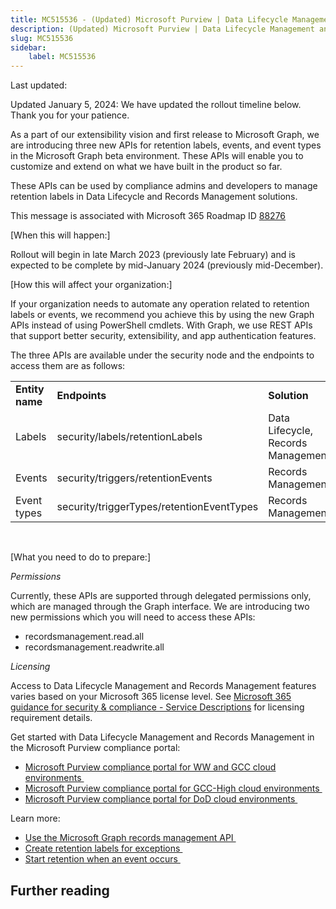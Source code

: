 ```yaml
---
title: MC515536 - (Updated) Microsoft Purview | Data Lifecycle Management and Records Management – Microsoft Graph APIs for extensibility
description: (Updated) Microsoft Purview | Data Lifecycle Management and Records Management – Microsoft Graph APIs for extensibility
slug: MC515536
sidebar:
    label: MC515536
---
```



Last updated: 

<p style="">Updated January 5, 2024: We have updated the rollout timeline below. Thank you for your patience.</p><p style="">As a part of our extensibility vision and first release to Microsoft Graph, we are introducing three new APIs for retention labels, events, and event types in the Microsoft Graph beta environment. These APIs will enable you to customize and extend on what we have built in the product so far.<br></p><p>These APIs can be used by compliance admins and developers to manage retention labels in Data Lifecycle and Records Management solutions.&nbsp;&nbsp;</p>
<p>This message is associated with Microsoft 365 Roadmap ID <a href="https://www.microsoft.com/microsoft-365/roadmap?filters=&amp;searchterms=88276" target="_blank">88276</a></p>
<p>[When this will happen:]</p>

<p>Rollout will begin in late March 2023 (previously late February) and is expected to be complete by mid-January 2024 (previously mid-December).</p>

<p>[How this will affect your organization:]</p>

<p>If your organization needs to automate any operation related to retention labels or events, we recommend you achieve this by using the new Graph APIs instead of using PowerShell cmdlets. With Graph, we use REST APIs that support better security, extensibility, and app authentication features. 
</p><p>
</p>

<p>The three APIs are available under the security node and the endpoints to access them are as follows:&nbsp;&nbsp;<br></p>

<p>
</p><table>
<tbody><tr><td><b>Entity name</b></td><td><b>Endpoints</b></td><td><b>Solution</b></td></tr>
<tr><td>Labels</td><td>security/labels/retentionLabels</td><td>Data Lifecycle, Records Management</td></tr>
<tr><td>Events</td><td>security/triggers/retentionEvents</td><td>Records Management</td></tr>
<tr><td>Event types</td><td>security/triggerTypes/retentionEventTypes</td><td>Records Management</td></tr>
</tbody></table><p></p>
<p><br></p><p>[What you need to do to prepare:]</p>
<p><i>Permissions</i></p><p>
</p>

<p>Currently, these APIs are supported through delegated permissions only, which are managed through the Graph interface. We are introducing two new permissions which you will need to access these APIs:<br></p><p>
</p>

<ul><li>recordsmanagement.read.all<br></li><li>recordsmanagement.readwrite.all&nbsp;<br></li></ul><p><i>Licensing</i><br></p><p>Access to Data Lifecycle Management and Records Management features varies based on your Microsoft 365 license level. See <a href="https://learn.microsoft.com/office365/servicedescriptions/microsoft-365-service-descriptions/microsoft-365-tenantlevel-services-licensing-guidance/microsoft-365-security-compliance-licensing-guidance#microsoft-purview-data-lifecycle-management--microsoft-purview-records-management" target="_blank">Microsoft 365 guidance for security &amp; compliance - Service Descriptions</a> for licensing requirement details.&nbsp;</p><p>Get started with Data Lifecycle Management and Records Management in the Microsoft Purview compliance portal:&nbsp;<br></p><ul><li><a href="https://purview.microsoft.com/compliance" target="_blank">Microsoft Purview compliance portal for WW and GCC cloud environments&nbsp;</a><br></li><li><a href="https://compliance.microsoft.us/" target="_blank">Microsoft Purview compliance portal for GCC-High cloud environments&nbsp;</a><br></li><li><a href="https://compliance.apps.mil/" target="_blank">Microsoft Purview compliance portal for DoD cloud environments&nbsp;</a><br></li></ul><p>Learn more:&nbsp;<br></p><ul><li><a href="https://learn.microsoft.com/graph/api/resources/security-recordsmanagement-overview?view=graph-rest-beta" target="_blank">Use the Microsoft Graph records management API&nbsp;</a><br></li><li><a href="https://docs.microsoft.com/microsoft-365/compliance/create-retention-labels-data-lifecycle-management?view=o365-worldwide" target="_blank">Create retention labels for exceptions&nbsp;</a><br></li><li><a href="https://docs.microsoft.com/microsoft-365/compliance/create-retention-labels-data-lifecycle-management?view=o365-worldwide" target="_blank">Start retention when an event occurs&nbsp;</a></li></ul>

## Further reading
